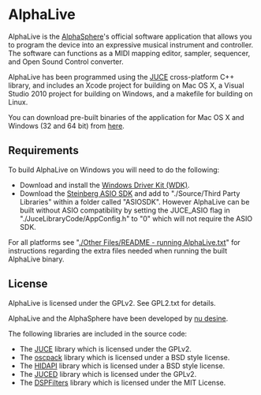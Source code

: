 # AlphaLive #

AlphaLive is the [AlphaSphere](http://www.alphasphere.com/)'s official software application that allows you to program the device into an expressive musical instrument and controller. The software can functions as a MIDI mapping editor, sampler, sequencer, and Open Sound Control converter.

AlphaLive has been programmed using the [JUCE](http://www.rawmaterialsoftware.com/juce.php) cross-platform C++ library, and includes an Xcode project for building on Mac OS X, a Visual Studio 2010 project for building on Windows, and a makefile for building on Linux.

You can download pre-built binaries of the application for Mac OS X and Windows (32 and 64 bit) from [here](http://www.alphasphere.com/alphalive/).

## Requirements ##

To build AlphaLive on Windows you will need to do the following:

+  Download and install the [Windows Driver Kit (WDK)](http://msdn.microsoft.com/en-gb/library/windows/hardware/gg487428.aspx).
+  Download the [Steinberg ASIO SDK](http://www.steinberg.net/en/company/developer.html) and add to "./Source/Third Party Libraries" within a folder called "ASIOSDK". However AlphaLive can be built without ASIO compatibility by setting the JUCE_ASIO flag in "./JuceLibraryCode/AppConfig.h" to "0" which will not require the ASIO SDK.

For all platforms see "[./Other Files/README - running AlphaLive.txt](https://github.com/nu-desine/AlphaLive/blob/master/Other%20Files/README%20-%20running%20AlphaLive.txt)" for instructions regarding the extra files needed when running the built AlphaLive binary.

## License ##

AlphaLive is licensed under the GPLv2. See GPL2.txt for details.

AlphaLive and the AlphaSphere have been developed by [nu desine](http://nu-desine.com/).

The following libraries are included in the source code:

+  The [JUCE](http://www.rawmaterialsoftware.com/juce.php) library which is licensed under the GPLv2. 
+  The [oscpack](http://www.rossbencina.com/code/oscpack) library which is licensed under a BSD style license.
+  The [HIDAPI](http://www.signal11.us/oss/hidapi/) library which is licensed under a BSD style license.
+  The [JUCED](http://code.google.com/p/juced/) library which is licensed under the GPLv2. 
+  The [DSPFilters](https://github.com/vinniefalco/DSPFilters) library which is licensed under the MIT License. 

